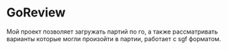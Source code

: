 # GoReview
Мой проект позволяет загружать партий по го, а также рассматривать варианты которые могли произойти в партии, работает с sgf форматом.
